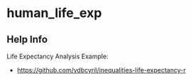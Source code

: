 # human_life_exp

## Help Info
Life Expectancy Analysis Example:
- https://github.com/vdbcyril/inequalities-life-expectancy-r
